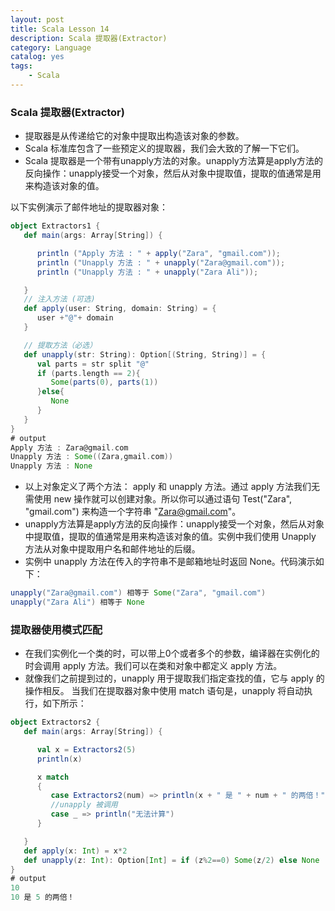 ```yaml
---
layout: post
title: Scala Lesson 14
description: Scala 提取器(Extractor)
category: Language
catalog: yes
tags:
    - Scala
---
```

### Scala 提取器(Extractor)

* 提取器是从传递给它的对象中提取出构造该对象的参数。
* Scala 标准库包含了一些预定义的提取器，我们会大致的了解一下它们。
* Scala 提取器是一个带有unapply方法的对象。unapply方法算是apply方法的反向操作：unapply接受一个对象，然后从对象中提取值，提取的值通常是用来构造该对象的值。

以下实例演示了邮件地址的提取器对象：

~~~scala
object Extractors1 {
   def main(args: Array[String]) {

      println ("Apply 方法 : " + apply("Zara", "gmail.com"));
      println ("Unapply 方法 : " + unapply("Zara@gmail.com"));
      println ("Unapply 方法 : " + unapply("Zara Ali"));

   }
   // 注入方法 (可选)
   def apply(user: String, domain: String) = {
      user +"@"+ domain
   }

   // 提取方法（必选）
   def unapply(str: String): Option[(String, String)] = {
      val parts = str split "@"
      if (parts.length == 2){
         Some(parts(0), parts(1))
      }else{
         None
      }
   }
}
# output
Apply 方法 : Zara@gmail.com
Unapply 方法 : Some((Zara,gmail.com))
Unapply 方法 : None
~~~

* 以上对象定义了两个方法： apply 和 unapply 方法。通过 apply 方法我们无需使用 new 操作就可以创建对象。所以你可以通过语句 Test("Zara", "gmail.com") 来构造一个字符串 "Zara@gmail.com"。
* unapply方法算是apply方法的反向操作：unapply接受一个对象，然后从对象中提取值，提取的值通常是用来构造该对象的值。实例中我们使用 Unapply 方法从对象中提取用户名和邮件地址的后缀。
* 实例中 unapply 方法在传入的字符串不是邮箱地址时返回 None。代码演示如下：

~~~scala
unapply("Zara@gmail.com") 相等于 Some("Zara", "gmail.com")
unapply("Zara Ali") 相等于 None
~~~

### 提取器使用模式匹配

* 在我们实例化一个类的时，可以带上0个或者多个的参数，编译器在实例化的时会调用 apply 方法。我们可以在类和对象中都定义 apply 方法。
* 就像我们之前提到过的，unapply 用于提取我们指定查找的值，它与 apply 的操作相反。 当我们在提取器对象中使用 match 语句是，unapply 将自动执行，如下所示：

~~~scala
object Extractors2 {
   def main(args: Array[String]) {

      val x = Extractors2(5)
      println(x)

      x match
      {
         case Extractors2(num) => println(x + " 是 " + num + " 的两倍！")
         //unapply 被调用
         case _ => println("无法计算")
      }

   }
   def apply(x: Int) = x*2
   def unapply(z: Int): Option[Int] = if (z%2==0) Some(z/2) else None
}
# output
10
10 是 5 的两倍！
~~~
